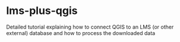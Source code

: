 # lms-plus-qgis
Detailed tutorial explaining how to connect QGIS to an LMS (or other external) database and how to process the downloaded data
